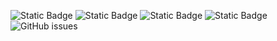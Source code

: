 ![Static Badge](https://img.shields.io/badge/blacklists-60-000000) ![Static Badge](https://img.shields.io/badge/blacklisted-3057003-cc0000) ![Static Badge](https://img.shields.io/badge/whitelisted-2243-00CC00) ![Static Badge](https://img.shields.io/badge/streaming_blacklist-28107-000000) ![GitHub issues](https://img.shields.io/github/issues/fabriziosalmi/blacklists)
